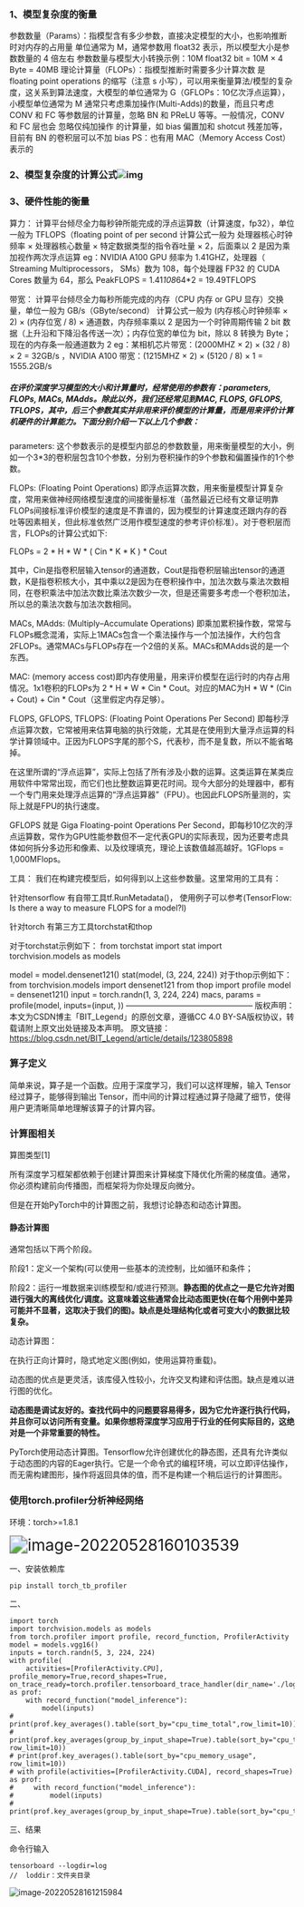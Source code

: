 

### 1、模型复杂度的衡量

参数数量（Params）：指模型含有多少参数，直接决定模型的大小，也影响推断时对内存的占用量
单位通常为 M，通常参数用 float32 表示，所以模型大小是参数数量的 4 倍左右
参数数量与模型大小转换示例：10M float32 bit = 10M × 4 Byte = 40MB
理论计算量（FLOPs）：指模型推断时需要多少计算次数
是 floating point operations 的缩写（注意 s 小写），可以用来衡量算法/模型的复杂度，这关系到算法速度，大模型的单位通常为 G（GFLOPs：10亿次浮点运算），小模型单位通常为 M
通常只考虑乘加操作(Multi-Adds)的数量，而且只考虑 CONV 和 FC 等参数层的计算量，忽略 BN 和 PReLU 等等。一般情况，CONV 和 FC 层也会 忽略仅纯加操作 的计算量，如 bias 偏置加和 shotcut 残差加等，目前有 BN 的卷积层可以不加 bias
PS：也有用 MAC（Memory Access Cost） 表示的

### 2、模型复杂度的计算公式![img](https://img-blog.csdnimg.cn/6c94409ca0184129868bcc2cf0e1813c.png?x-oss-process=image/watermark,type_d3F5LXplbmhlaQ,shadow_50,text_Q1NETiBA6YKj5bm06IGq6IGq,size_20,color_FFFFFF,t_70,g_se,x_16)

### **3、硬件性能的衡量**

算力：
计算平台倾尽全力每秒钟所能完成的浮点运算数（计算速度，fp32），单位一般为 TFLOPS（floating point of per second
计算公式一般为 处理器核心时钟频率 × 处理器核心数量 × 特定数据类型的指令吞吐量 × 2，后面乘以 2 是因为乘加视作两次浮点运算
eg：NVIDIA A100 GPU 频率为 1.41GHZ，处理器（ Streaming Multiprocessors， SMs）数为 108，每个处理器 FP32 的 CUDA Cores 数量为 64，那么 PeakFLOPS = 1.41*108*64*2 = 19.49TFLOPS

带宽：
计算平台倾尽全力每秒所能完成的内存（CPU 内存 or GPU 显存）交换量，单位一般为 GB/s（GByte/second）
计算公式一般为 (内存核心时钟频率 × 2) × (内存位宽 / 8) × 通道数，内存频率乘以 2 是因为一个时钟周期传输 2 bit 数据（上升沿和下降沿各传送一次）；内存位宽的单位为 bit，除以 8 转换为 Byte；现在的内存条一般通道数为 2
eg：某相机芯片带宽：(2000MHZ × 2) × (32 / 8) × 2 = 32GB/s ，NVIDIA A100 带宽：(1215MHZ × 2) × (5120 / 8) × 1 = 1555.2GB/s





##### 在评价深度学习模型的大小和计算量时，经常使用的参数有：parameters, FLOPs, MACs, MAdds。除此以外，我们还经常见到MAC, FLOPS, GFLOPS, TFLOPS，其中，后三个参数其实并非用来评价模型的计算量，而是用来评价计算机硬件的计算能力。下面分别介绍一下以上几个参数：

parameters:
这个参数表示的是模型内部总的参数数量，用来衡量模型的大小，例如一个3*3的卷积层包含10个参数，分别为卷积操作的9个参数和偏置操作的1个参数。

FLOPs:
(Floating Point Operations) 即浮点运算次数，用来衡量模型计算复杂度，常用来做神经网络模型速度的间接衡量标准（虽然最近已经有文章证明靠FLOPs间接标准评价模型的速度是不靠谱的，因为模型的计算速度还跟内存的吞吐等因素相关，但此标准依然广泛用作模型速度的参考评价标准）。对于卷积层而言，FLOPs的计算公式如下:

FLOPs = 2 * H * W * ( Cin * K * K ) * Cout

其中，Cin是指卷积层输入tensor的通道数，Cout是指卷积层输出tensor的通道数，K是指卷积核大小，其中乘以2是因为在卷积操作中，加法次数与乘法次数相同，在卷积乘法中加法次数比乘法次数少一次，但是还需要多考虑一个卷积加法，所以总的乘法次数与加法次数相同。

MACs, MAdds:
(Multiply–Accumulate Operations) 即乘加累积操作数，常常与FLOPs概念混淆，实际上1MACs包含一个乘法操作与一个加法操作，大约包含2FLOPs。通常MACs与FLOPs存在一个2倍的关系。MACs和MAdds说的是一个东西。

MAC:
(memory access cost)即内存使用量，用来评价模型在运行时的内存占用情况。1x1卷积的FLOPs为 2 * H * W * Cin * Cout。对应的MAC为H * W * (Cin + Cout) + Cin * Cout（这里假定内存足够）。

FLOPS, GFLOPS, TFLOPS:
(Floating Point Operations Per Second) 即每秒浮点运算次数，它常被用来估算电脑的执行效能，尤其是在使用到大量浮点运算的科学计算领域中。正因为FLOPS字尾的那个S，代表秒，而不是复数，所以不能省略掉。

在这里所谓的“浮点运算”，实际上包括了所有涉及小数的运算。这类运算在某类应用软件中常常出现，而它们也比整数运算更花时间。现今大部分的处理器中，都有一个专门用来处理浮点运算的“浮点运算器”（FPU）。也因此FLOPS所量测的，实际上就是FPU的执行速度。

GFLOPS 就是 Giga Floating-point Operations Per Second，即每秒10亿次的浮点运算数，常作为GPU性能参数但不一定代表GPU的实际表现，因为还要考虑具体如何拆分多边形和像素、以及纹理填充，理论上该数值越高越好。1GFlops = 1,000MFlops。

工具：
我们在构建完模型后，如何得到以上这些参数量。这里常用的工具有：

针对tensorflow
有自带工具tf.RunMetadata()， 使用例子可以参考(TensorFlow: Is there a way to measure FLOPS for a model?l)

针对torch
有第三方工具torchstat和thop

对于torchstat示例如下：
from torchstat import stat
import torchvision.models as models

model = model.densenet121()
stat(model, (3, 224, 224))
对于thop示例如下：
from torchvision.models import densenet121
from thop import profile
model = densenet121()
input = torch.randn(1, 3, 224, 224)
macs, params = profile(model, inputs=(input, ))
————————————————
版权声明：本文为CSDN博主「BIT_Legend」的原创文章，遵循CC 4.0 BY-SA版权协议，转载请附上原文出处链接及本声明。
原文链接：https://blog.csdn.net/BIT_Legend/article/details/123805898





### 算子定义

简单来说，算子是一个函数。应用于深度学习，我们可以这样理解，输入 Tensor 经过算子，能够得到输出 Tensor，而中间的计算过程通过算子隐藏了细节，使得用户更清晰简单地理解该算子的计算内容。











### 计算图相关

算图类型[1]

所有深度学习框架都依赖于创建计算图来计算梯度下降优化所需的梯度值。通常，你必须构建前向传播图，而框架将为你处理反向微分。

但是在开始PyTorch中的计算图之前，我想讨论静态和动态计算图。

#### 静态计算图 

通常包括以下两个阶段。

阶段1：定义一个架构(可以使用一些基本的流控制，比如循环和条件；

阶段2：运行一堆数据来训练模型和/或进行预测。**静态图的优点之一是它允许对图进行强大的离线优化/调度。这意味着这些通常会比动态图更快(在每个用例中差异可能并不显著，这取决于我们的图)。缺点是处理结构化或者可变大小的数据比较复杂。**

动态计算图：

在执行正向计算时，隐式地定义图(例如，使用运算符重载)。

动态图的优点是更灵活，该库侵入性较小，允许交叉构建和评估图。缺点是难以进行图的优化。

**动态图是调试友好的。查找代码中的问题要容易得多，因为它允许逐行执行代码，并且你可以访问所有变量。如果你想将深度学习应用于行业的任何实际目的，这绝对是一个非常重要的特性。**

PyTorch使用动态计算图。Tensorflow允许创建优化的静态图，还具有允许类似于动态图的内容的Eager执行。它是一个命令式的编程环境，可以立即评估操作，而无需构建图形，操作将返回具体的值，而不是构建一个稍后运行的计算图形。

### 使用torch.profiler分析神经网络

环境：torch>=1.8.1

<img src="算力分析.assets/image-20220528160103539.png" alt="image-20220528160103539" style="zoom:200%;" />

一、安装依赖库

```text
pip install torch_tb_profiler
```

二、

```
import torch
import torchvision.models as models
from torch.profiler import profile, record_function, ProfilerActivity
model = models.vgg16()
inputs = torch.randn(5, 3, 224, 224)
with profile(
    activities=[ProfilerActivity.CPU],  profile_memory=True,record_shapes=True,
on_trace_ready=torch.profiler.tensorboard_trace_handler(dir_name='./log/vgg16'),) as prof:
    with record_function("model_inference"):
        model(inputs)
# print(prof.key_averages().table(sort_by="cpu_time_total",row_limit=10))
# print(prof.key_averages(group_by_input_shape=True).table(sort_by="cpu_time_total", row_limit=10))
# print(prof.key_averages().table(sort_by="cpu_memory_usage", row_limit=10))
# with profile(activities=[ProfilerActivity.CUDA], record_shapes=True) as prof:
#     with record_function("model_inference"):
#         model(inputs)
# print(prof.key_averages(group_by_input_shape=True).table(sort_by="cpu_time_total"))
```

三、结果

命令行输入

```
tensorboard --logdir=log
//  loddir：文件夹目录
```

![image-20220528161215984](算力分析.assets/image-20220528161215984.png)